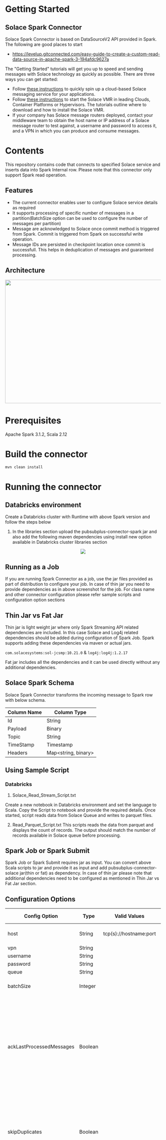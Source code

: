 # Getting Started
## Solace Spark Connector
Solace Spark Connector is based on DataSourceV2 API provided in Spark. The following are good places to start

* https://levelup.gitconnected.com/easy-guide-to-create-a-custom-read-data-source-in-apache-spark-3-194afdc9627a

The "Getting Started" tutorials will get you up to speed and sending messages with Solace technology as quickly as possible. There are three ways you can get started:

* Follow [these instructions](https://cloud.solace.com/learn/group_getting_started/ggs_signup.html) to quickly spin up a cloud-based Solace messaging service for your applications.
* Follow [these instructions](https://docs.solace.com/Solace-SW-Broker-Set-Up/Setting-Up-SW-Brokers.htm) to start the Solace VMR in leading Clouds, Container Platforms or Hypervisors. The tutorials outline where to download and how to install the Solace VMR.
* If your company has Solace message routers deployed, contact your middleware team to obtain the host name or IP address of a Solace message router to test against, a username and password to access it, and a VPN in which you can produce and consume messages.

# Contents

This repository contains code that connects to specified Solace service and inserts data into Spark Internal row. Please note that this connector only support Spark read operation.

## Features

* The current connector enables user to configure Solace service details as required
* It supports processing of specific number of messages in a partition(BatchSize option can be used to configure the number of messages per partition)
* Message are acknowledged to Solace once commit method is triggered from Spark. Commit is triggered from Spark on successful write operation.
* Message IDs are persisted in checkpoint location once commit is successfull. This helps in deduplication of messages and guaranteed processing.

## Architecture

<p align="center">
   <img width="700" height="400" src="https://user-images.githubusercontent.com/83568543/154064846-c1b5025f-9898-4190-90b5-84f05bd7fba9.png"/>
</p>

# Prerequisites

Apache Spark 3.1.2, Scala 2.12

# Build the connector

`mvn clean install`

# Running the connector

## Databricks environment

Create a Databricks cluster with Runtime with above Spark version and follow the steps below

1. In the libraries section upload the pubsubplus-connector-spark jar and also add the following maven dependencies using install new option available in Databricks cluster libraries section

<p align="center">
   <img src="https://github.com/SolaceTechCOE/spark-connector-v3/assets/83568543/b2bc0f68-d80e-422c-8fd3-af89034cdaca"/>
</p>

## Running as a Job
If you are running Spark Connector as a job, use the jar files provided as part of distribution to configure your job. In case of thin jar you need to provide dependencies as in above screenshot for the job. For class name and other connector configuration please refer sample scripts and configuration option sections

## Thin Jar vs Fat Jar
Thin jar is light weight jar where only Spark Streaming API related dependencies are included. In this case Solace and Log4j related dependencies should be added during configuration of Spark Job. Spark supports adding these dependencies via maven or actual jars.

```com.solacesystems:sol-jcsmp:10.21.0``` & ```log4j:log4j:1.2.17```

Fat jar includes all the dependencies and it can be used directly without any additional dependencies.

## Solace Spark Schema

Solace Spark Connector transforms the incoming message to Spark row with below schema.

| Column Name | Column Type         |
|-------------|---------------------|
| Id          | String              |
| Payload     | Binary              |
| Topic       | String              |
| TimeStamp   | Timestamp           |
| Headers     | Map<string, binary> |

## Using Sample Script

### Databricks

1.	Solace_Read_Stream_Script.txt

Create a new notebook in Databricks environment and set the language to Scala. Copy the Script to notebook and provide the required details. Once started, script reads data from Solace Queue and writes to parquet files. 

2.	Read_Parquet_Script.txt
This scripts reads the data from parquet and displays the count of records. The output should match the number of records available in Solace queue before processing.

## Spark Job or Spark Submit

Spark Job or Spark Submit requires jar as input. You can convert above Scala scripts to jar and provide it as input and add pubsubplus-connector-solace jar(thin or fat) as dependency. In case of thin jar please note that additional dependencies need to be configured as mentioned in Thin Jar vs Fat Jar section.

## Configuration Options
| Config Option            | Type    | Valid Values           | Default Value | Description                                                                                                                                                                                                                                                                                                                                                                                                                                                                                                                                                                                                                                                                                                                    |
|--------------------------|---------|------------------------|---------------|--------------------------------------------------------------------------------------------------------------------------------------------------------------------------------------------------------------------------------------------------------------------------------------------------------------------------------------------------------------------------------------------------------------------------------------------------------------------------------------------------------------------------------------------------------------------------------------------------------------------------------------------------------------------------------------------------------------------------------|
| host                     | String  | tcp(s)://hostname:port | Empty         | Fully Qualified Solace Hostname with protocol and port number                                                                                                                                                                                                                                                                                                                                                                                                                                                                                                                                                                                                                                                                  |
| vpn                      | String  |                        | Empty         | Solace VPN Name                                                                                                                                                                                                                                                                                                                                                                                                                                                                                                                                                                                                                                                                                                                |
| username                 | String  |                        | Empty         | Solace Client Username                                                                                                                                                                                                                                                                                                                                                                                                                                                                                                                                                                                                                                                                                                         |
| password                 | String  |                        | Empty         | Solace Client Password                                                                                                                                                                                                                                                                                                                                                                                                                                                                                                                                                                                                                                                                                                         |
| queue                    | String  |                        | Empty         | Solace Queue name                                                                                                                                                                                                                                                                                                                                                                                                                                                                                                                                                                                                                                                                                                              |
| batchSize                | Integer |                        | 1             | Set number of messages to be processed in batch. Default is set to 1                                                                                                                                                                                                                                                                                                                                                                                                                                                                                                                                                                                                                                                           |
| ackLastProcessedMessages | Boolean |                        | false         | Set this value to true if connector needs to determine processed messages in last run. The connector purely depends on offset file generated during Spark commit. In some cases connector may acknowledge the message based on offset but same may not be available in your downstream systems. In general we recommend leaving this false and handle process/reprocess of messages in downstream systems                                                                                                                                                                                                                                                                                                                      | 
| skipDuplicates           | Boolean |                        | false         | Set this value to true if connector needs check for duplicates before adding to Spark row. This scenario occurs when the tasks are executing more than expected time and message is not acknowledged before the start of next task. In such cases the message will be added again to Spark row.                                                                                                                                                                                                                                                                                                                                                                                                                                |
| offsetIndicator          | String  |                        | MESSAGE_ID    | Set this value if your Solace Message has unique ID in message header. Supported Values are <ul><li> MESSAGE_ID </li><li> CORRELATION_ID </li> <li> APPLICATION_MESSAGE_ID </li> <li> CUSTOM_USER_PROPERTY </li> </ul> CUSTOM_USER_PROPERTY refers to one of headers in user properties header. <br/> <br/> Note: Default value uses replication group message ID property as offset indicator. <br/> <br/> A replication group message ID is an attribute of Solace messages, assigned by the event broker delivering the messages to the queue and topic endpoints, that uniquely identifies a message on a particular queue or topic endpoint within a high availability (HA) group and replication group of event brokers. |
| includeHeaders           | Boolean |                        | false         | Set this value to true if message headers need to be included in output                                                                                                                                                                                                                                                                                                                                                                                                                                                                                                                                                                                                                                                        |
| partitions               | Integer |                        | 1             | Sets the number of consumers for configured queue. Equal number of partitions are created to process data received from consumers                                                                                                                                                                                                                                                                                                                                                                                                                                                                                                                                                                                              |
| createFlowsOnSameSession | Boolean |                        | false         | If enabled consumer flows are enabled on same session. The number of consumer flows is equal to number of partitions configured. This is helpful when users want to optimize on number of connections created from Spark. By default the connector creates a new connection for each consumer.                                                                                                                                                                                                                                                                                                                                                                                                                                 |


# Exploring the Code using IDE

## Using Intellij IDEA

Import the project into IntelliJ IDEA and all the maven commands are enabled automatically. Refer Build the connector section for next steps

# Authors

See the list of contributors who participated in this project.

 




